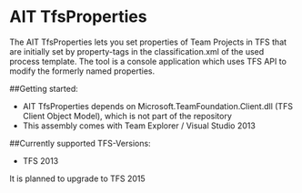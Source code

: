 AIT TfsProperties
========================

The AIT TfsProperties lets you set properties of Team Projects in TFS that are initially set by property-tags in the classification.xml of the used process template. The tool is a console application which uses TFS API to modify the formerly named properties.

##Getting started:
- AIT TfsProperties depends on Microsoft.TeamFoundation.Client.dll (TFS Client Object Model), which is not part of the repository
- This assembly comes with Team Explorer / Visual Studio 2013

##Currently supported TFS-Versions:


- TFS 2013

It is planned to upgrade to TFS 2015
